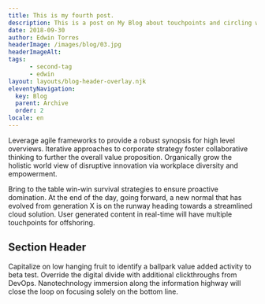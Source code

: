 ```yaml
---
title: This is my fourth post.
description: This is a post on My Blog about touchpoints and circling wagons.
date: 2018-09-30
author: Edwin Torres
headerImage: /images/blog/03.jpg
headerImageAlt: 
tags: 
      - second-tag
      - edwin
layout: layouts/blog-header-overlay.njk
eleventyNavigation:
  key: Blog
  parent: Archive
  order: 2
locale: en
---
```

Leverage agile frameworks to provide a robust synopsis for high level overviews. Iterative approaches to corporate strategy foster collaborative thinking to further the overall value proposition. Organically grow the holistic world view of disruptive innovation via workplace diversity and empowerment.

Bring to the table win-win survival strategies to ensure proactive domination. At the end of the day, going forward, a new normal that has evolved from generation X is on the runway heading towards a streamlined cloud solution. User generated content in real-time will have multiple touchpoints for offshoring.

## Section Header

Capitalize on low hanging fruit to identify a ballpark value added activity to beta test. Override the digital divide with additional clickthroughs from DevOps. Nanotechnology immersion along the information highway will close the loop on focusing solely on the bottom line.

